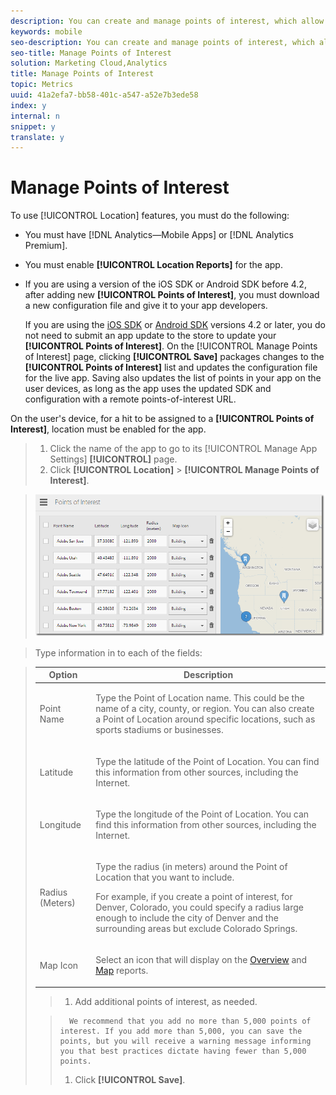```yaml
---
description: You can create and manage points of interest, which allow you to define geographical locations that you can use for correlation purposes, target with in-app messages, and so on. When a hit is sent in a point of interest, the point of interest is attached to the hit.
keywords: mobile
seo-description: You can create and manage points of interest, which allow you to define geographical locations that you can use for correlation purposes, target with in-app messages, and so on. When a hit is sent in a point of interest, the point of interest is attached to the hit.
seo-title: Manage Points of Interest
solution: Marketing Cloud,Analytics
title: Manage Points of Interest
topic: Metrics
uuid: 41a2efa7-bb58-401c-a547-a52e7b3ede58
index: y
internal: n
snippet: y
translate: y
---
```


# Manage Points of Interest

To use [!UICONTROL  Location] features, you must do the following: 


* You must have [!DNL  Analytics—Mobile Apps] or [!DNL  Analytics Premium]. 

* You must enable **[!UICONTROL  Location Reports]** for the app. 

* If you are using a version of the iOS SDK or Android SDK before 4.2, after adding new **[!UICONTROL  Points of Interest]**, you must download a new configuration file and give it to your app developers. 

  If you are using the [ iOS SDK](https://marketing.adobe.com/resources/help/en_US/mobile/ios/) or [ Android SDK](https://marketing.adobe.com/resources/help/en_US/mobile/android/) versions 4.2 or later, you do not need to submit an app update to the store to update your **[!UICONTROL  Points of Interest]**. On the [!UICONTROL  Manage Points of Interest] page, clicking **[!UICONTROL  Save]** packages changes to the **[!UICONTROL  Points of Interest]** list and updates the configuration file for the live app. Saving also updates the list of points in your app on the user devices, as long as the app uses the updated SDK and configuration with a remote points-of-interest URL. 



On the user's device, for a hit to be assigned to a **[!UICONTROL  Points of Interest]**, location must be enabled for the app. 

>1. Click the name of the app to go to its [!UICONTROL  Manage App Settings] **[!UICONTROL]** page.
>1. Click **[!UICONTROL  Location]** > **[!UICONTROL  Manage Points of Interest]**.

>   <!-- In "Manage App Settings" page, I don't see "Location" as an option. I only see the "Manage Points of Interest" tab at the top of the page. -->
>   ![Step Result](assets/poi.png) 

>   Type information in to each of the fields: 



><table id="table_5BFF39183C0F44FE9478F1E6173B4888"> 
 <thead> 
  <tr> 
   <th colname="col1" class="entry"> Option </th> 
   <th colname="col2" class="entry"> Description </th> 
  </tr>
 </thead>
 <tbody> 
  <tr> 
   <td colname="col1"> <p><span class="uicontrol"> Point Name</span> </p> </td> 
   <td colname="col2"> <p>Type the <span class="uicontrol"> Point of Location</span> name. This could be the name of a city, county, or region. You can also create a <span class="uicontrol"> Point of Location</span> around specific locations, such as sports stadiums or businesses. </p> </td> 
  </tr> 
  <tr> 
   <td colname="col1"> <p><span class="uicontrol"> Latitude </span> </p> </td> 
   <td colname="col2"> <p>Type the latitude of the <span class="uicontrol"> Point of Location</span>. You can find this information from other sources, including the Internet. </p> </td> 
  </tr> 
  <tr> 
   <td colname="col1"> <p><span class="uicontrol"> Longitude </span> </p> </td> 
   <td colname="col2"> <p>Type the longitude of the <span class="uicontrol"> Point of Location</span>. You can find this information from other sources, including the Internet. </p> </td> 
  </tr> 
  <tr> 
   <td colname="col1"> <p><span class="uicontrol"> Radius (Meters)</span> </p> </td> 
   <td colname="col2"> <p>Type the radius (in meters) around the <span class="uicontrol"> Point of Location</span> that you want to include. </p> <p>For example, if you create a point of interest, for Denver, Colorado, you could specify a radius large enough to include the city of Denver and the surrounding areas but exclude Colorado Springs. </p> </td> 
  </tr> 
  <tr> 
   <td colname="col1"> <p><span class="uicontrol"> Map Icon </span> </p> </td> 
   <td colname="col2"> <p>Select an icon that will display on the <a href="../location/c_location_overview.md#concept_D5FA9592A77D46898A7E6DAAC78E1712" format="dita" scope="local"> Overview</a> and <a href="../location/c_map_points.md#concept_E51E9A97ED4D4729ADC40492DA32FC2B" format="dita" scope="local"> Map</a> reports. </p> </td> 
  </tr> 
 </tbody> 
</table>

>
>1. Add additional points of interest, as needed.

>       We recommend that you add no more than 5,000 points of interest. If you add more than 5,000, you can save the points, but you will receive a warning message informing you that best practices dictate having fewer than 5,000 points. 
>1. Click **[!UICONTROL  Save]**.
